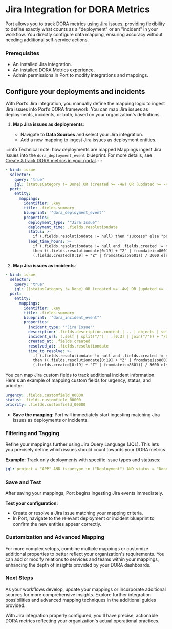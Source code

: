 # Jira Integration for DORA Metrics

Port allows you to track DORA metrics using Jira issues, providing flexibility to define exactly what counts as a "deployment" or an "incident" in your workflow. You directly configure data mapping, ensuring accuracy without needing additional self-service actions.

### Prerequisites

* An installed Jira integration.
* An installed DORA Metrics experience.
* Admin permissions in Port to modify integrations and mappings.

## Configure your deployments and incidents

With Port’s Jira integration, you manually define the mapping logic to ingest Jira issues into Port’s DORA framework. You can map Jira issues as deployments, incidents, or both, based on your organization's definitions.

1. **Map Jira issues as deployments**:

   * Navigate to **Data Sources** and select your Jira integration.
   * Add a new mapping to ingest Jira issues as deployment entities.


:::info Technical note: how deployments are mapped
Mappings ingest Jira issues into the `dora_deployment_event` blueprint. For more details, see [Create & track DORA metrics in your portal](/guides/all/create-and-track-dora-metrics-in-your-portal).
:::

```yaml showLineNumbers
- kind: issue
  selector:
    query: 'true'
    jql: (statusCategory != Done) OR (created >= -4w) OR (updated >= -4w)
  port:
    entity:
      mappings:
        identifier: .key
        title: .fields.summary
        blueprint: '"dora_deployment_event"'
        properties:
          deployment_type: '"Jira Issue"'
          deployment_time: .fields.resolutiondate
          status: >-
            if (.fields.resolutiondate != null) then "success" else "pending" end
          lead_time_hours: >-
            if (.fields.resolutiondate != null and .fields.created != null)
            then ((.fields.resolutiondate[0:19] + "Z" | fromdateiso8601) -
            (.fields.created[0:19] + "Z" | fromdateiso8601)) / 3600 else null end
```

2. **Map Jira issues as incidents**:

```yaml showLineNumbers
- kind: issue
  selector:
    query: 'true'
    jql: ((statusCategory != Done) OR (created >= -4w) OR (updated >= -4w))
  port:
    entity:
      mappings:
        identifier: .key
        title: .fields.summary
        blueprint: '"dora_incident_event"'
        properties:
          incident_type: '"Jira Issue"'
          description: .fields.description.content | .. | objects | select(.type? == "text") | .text
          incident_url: (.self | split("/") | .[0:3] | join("/")) + "/browse/" + .key
          created_at: .fields.created
          resolved_at: .fields.resolutiondate
          time_to_resolve: >-
            if (.fields.resolutiondate != null and .fields.created != null)
            then ((.fields.resolutiondate[0:19] + "Z" | fromdateiso8601) -
            (.fields.created[0:19] + "Z" | fromdateiso8601)) / 3600 else null end
```


You can map Jira custom fields to track additional incident information. Here's an example of mapping custom fields for urgency, status, and priority:

```yaml
urgency: .fields.customfield_00000
status: .fields.customfield_00000
priority: .fields.customfield_00000
```


* **Save the mapping**: Port will immediately start ingesting matching Jira issues as deployments or incidents.

### Filtering and Tagging

Refine your mappings further using Jira Query Language (JQL). This lets you precisely define which issues should count towards your DORA metrics.

**Example:** Track only deployments with specific issue types and statuses:

```yaml
jql: project = "APP" AND issuetype in ("Deployment") AND status = "Done"
```

### Save and Test

After saving your mappings, Port begins ingesting Jira events immediately.

**Test your configuration:**

* Create or resolve a Jira issue matching your mapping criteria.
* In Port, navigate to the relevant deployment or incident blueprint to confirm the new entities appear correctly.

### Customization and Advanced Mapping

For more complex setups, combine multiple mappings or customize additional properties to better reflect your organization's requirements. You can add or modify relations to services and teams within your mappings, enhancing the depth of insights provided by your DORA dashboards.

### Next Steps

As your workflows develop, update your mappings or incorporate additional sources for more comprehensive insights. Explore further integration possibilities and advanced mapping techniques in the additional guides provided.

With Jira integration properly configured, you'll have precise, actionable DORA metrics reflecting your organization's actual operational practices.
